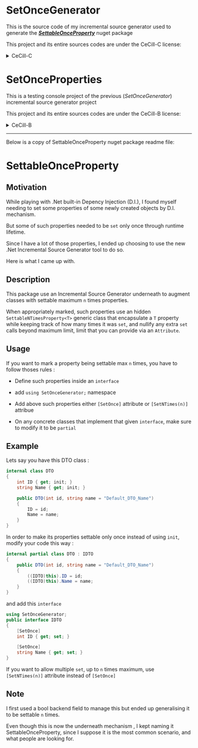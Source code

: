 # SetOnceGenerator

This is the source code of my incremental source generator used to generate the ***[SettableOnceProperty](https://www.nuget.org/packages/SettableOnceProperty)*** nuget package 

This project and its entire sources codes are under the CeCill-C license:

<details>
    <summary>CeCill-C</summary>
<details>
    <summary>Header</summary>

    Copyright Aurélien Pascal Maignan, (20 August 2023) 

    aurelien.maignan@protonmail.com

    This software is a computer program whose purpose is to automatically generate source code
    that will, automatically, constrain the set of class's properties up to a given maximum times

    This software is governed by the CeCILL-C license under French law and
    abiding by the rules of distribution of free software.  You can  use,
    modify and/ or redistribute the software under the terms of the CeCILL-C
    license as circulated by CEA, CNRS and INRIA at the following URL
    "http://www.cecill.info". 

    As a counterpart to the access to the source code and  rights to copy,
    modify and redistribute granted by the license, users are provided only
    with a limited warranty  and the software's author,  the holder of the
    economic rights, and the successive licensors  have only  limited
    liability. 

    In this respect, the user's attention is drawn to the risks associated
    with loading,  using,  modifying and/or developing or reproducing the
    software by the user in light of its specific status of free software,
    that may mean  that it is complicated to manipulate, and  that  also
    therefore means  that it is reserved for developers  and  experienced
    professionals having in-depth computer knowledge. Users are therefore
    encouraged to load and test the software's suitability as regards their
    requirements in conditions enabling the security of their systems and/or 
    data to be ensured and, more generally, to use and operate it in the 
    same conditions as regards security. 

    The fact that you are presently reading this means that you have had
    knowledge of the CeCILL-C license and that you accept its terms."
</details>    
<details>
    <summary>License</summary>

    CeCILL-C FREE SOFTWARE LICENSE AGREEMENT
    

        Notice

    This Agreement is a Free Software license agreement that is the result
    of discussions between its authors in order to ensure compliance with
    the two main principles guiding its drafting:

        * firstly, compliance with the principles governing the distribution
          of Free Software: access to source code, broad rights granted to
          users,
        * secondly, the election of a governing law, French law, with which
          it is conformant, both as regards the law of torts and
          intellectual property law, and the protection that it offers to
          both authors and holders of the economic rights over software.

    The authors of the CeCILL-C (for Ce[a] C[nrs] I[nria] L[ogiciel] L[ibre])
    license are:

    Commissariat à l'Energie Atomique - CEA, a public scientific, technical
    and industrial research establishment, having its principal place of
    business at 25 rue Leblanc, immeuble Le Ponant D, 75015 Paris, France.

    Centre National de la Recherche Scientifique - CNRS, a public scientific
    and technological establishment, having its principal place of business
    at 3 rue Michel-Ange, 75794 Paris cedex 16, France.

    Institut National de Recherche en Informatique et en Automatique -
    INRIA, a public scientific and technological establishment, having its
    principal place of business at Domaine de Voluceau, Rocquencourt, BP
    105, 78153 Le Chesnay cedex, France.


        Preamble

    The purpose of this Free Software license agreement is to grant users
    the right to modify and re-use the software governed by this license.

    The exercising of this right is conditional upon the obligation to make
    available to the community the modifications made to the source code of
    the software so as to contribute to its evolution.

    In consideration of access to the source code and the rights to copy,
    modify and redistribute granted by the license, users are provided only
    with a limited warranty and the software's author, the holder of the
    economic rights, and the successive licensors only have limited liability.

    In this respect, the risks associated with loading, using, modifying
    and/or developing or reproducing the software by the user are brought to
    the user's attention, given its Free Software status, which may make it
    complicated to use, with the result that its use is reserved for
    developers and experienced professionals having in-depth computer
    knowledge. Users are therefore encouraged to load and test the
    suitability of the software as regards their requirements in conditions
    enabling the security of their systems and/or data to be ensured and,
    more generally, to use and operate it in the same conditions of
    security. This Agreement may be freely reproduced and published,
    provided it is not altered, and that no provisions are either added or
    removed herefrom.
    
    This Agreement may apply to any or all software for which the holder of
    the economic rights decides to submit the use thereof to its provisions.
    
    
        Article 1 - DEFINITIONS
    
    For the purpose of this Agreement, when the following expressions
    commence with a capital letter, they shall have the following meaning:
    
    Agreement: means this license agreement, and its possible subsequent
    versions and annexes.
    
    Software: means the software in its Object Code and/or Source Code form
    and, where applicable, its documentation, "as is" when the Licensee
    accepts the Agreement.
    
    Initial Software: means the Software in its Source Code and possibly its
    Object Code form and, where applicable, its documentation, "as is" when
    it is first distributed under the terms and conditions of the Agreement.
    
    Modified Software: means the Software modified by at least one
    Integrated Contribution.
    
    Source Code: means all the Software's instructions and program lines to
    which access is required so as to modify the Software.
    
    Object Code: means the binary files originating from the compilation of
    the Source Code.
    
    Holder: means the holder(s) of the economic rights over the Initial
    Software.
    
    Licensee: means the Software user(s) having accepted the Agreement.
    
    Contributor: means a Licensee having made at least one Integrated
    Contribution.
    
    Licensor: means the Holder, or any other individual or legal entity, who
    distributes the Software under the Agreement.
    
    Integrated Contribution: means any or all modifications, corrections,
    translations, adaptations and/or new functions integrated into the
    Source Code by any or all Contributors.
    
    Related Module: means a set of sources files including their
    documentation that, without modification to the Source Code, enables
    supplementary functions or services in addition to those offered by the
    Software.
    
    Derivative Software: means any combination of the Software, modified or
    not, and of a Related Module.
    
    Parties: mean both the Licensee and the Licensor.
    
    These expressions may be used both in singular and plural form.
    
    
        Article 2 - PURPOSE
    
    The purpose of the Agreement is the grant by the Licensor to the
    Licensee of a non-exclusive, transferable and worldwide license for the
    Software as set forth in Article 5 hereinafter for the whole term of the
    protection granted by the rights over said Software. 
    
    
        Article 3 - ACCEPTANCE
    
    3.1 The Licensee shall be deemed as having accepted the terms and
    conditions of this Agreement upon the occurrence of the first of the
    following events:
    
        * (i) loading the Software by any or all means, notably, by
          downloading from a remote server, or by loading from a physical
          medium;
        * (ii) the first time the Licensee exercises any of the rights
          granted hereunder.
    
    3.2 One copy of the Agreement, containing a notice relating to the
    characteristics of the Software, to the limited warranty, and to the
    fact that its use is restricted to experienced users has been provided
    to the Licensee prior to its acceptance as set forth in Article 3.1
    hereinabove, and the Licensee hereby acknowledges that it has read and
    understood it.
    
    
        Article 4 - EFFECTIVE DATE AND TERM
    
    
          4.1 EFFECTIVE DATE
    
    The Agreement shall become effective on the date when it is accepted by
    the Licensee as set forth in Article 3.1.
    
    
          4.2 TERM
    
    The Agreement shall remain in force for the entire legal term of
    protection of the economic rights over the Software.
    
    
        Article 5 - SCOPE OF RIGHTS GRANTED
    
    The Licensor hereby grants to the Licensee, who accepts, the following
    rights over the Software for any or all use, and for the term of the
    Agreement, on the basis of the terms and conditions set forth hereinafter.
    
    Besides, if the Licensor owns or comes to own one or more patents
    protecting all or part of the functions of the Software or of its
    components, the Licensor undertakes not to enforce the rights granted by
    these patents against successive Licensees using, exploiting or
    modifying the Software. If these patents are transferred, the Licensor
    undertakes to have the transferees subscribe to the obligations set
    forth in this paragraph.
    
    
          5.1 RIGHT OF USE
    
    The Licensee is authorized to use the Software, without any limitation
    as to its fields of application, with it being hereinafter specified
    that this comprises:
    
       1. permanent or temporary reproduction of all or part of the Software
          by any or all means and in any or all form.
    
       2. loading, displaying, running, or storing the Software on any or
          all medium.
    
       3. entitlement to observe, study or test its operation so as to
          determine the ideas and principles behind any or all constituent
          elements of said Software. This shall apply when the Licensee
          carries out any or all loading, displaying, running, transmission
          or storage operation as regards the Software, that it is entitled
          to carry out hereunder.
    
    
          5.2 RIGHT OF MODIFICATION
    
    The right of modification includes the right to translate, adapt,
    arrange, or make any or all modifications to the Software, and the right
    to reproduce the resulting software. It includes, in particular, the
    right to create a Derivative Software.
    
    The Licensee is authorized to make any or all modification to the
    Software provided that it includes an explicit notice that it is the
    author of said modification and indicates the date of the creation thereof.
    
    
          5.3 RIGHT OF DISTRIBUTION
    
    In particular, the right of distribution includes the right to publish,
    transmit and communicate the Software to the general public on any or
    all medium, and by any or all means, and the right to market, either in
    consideration of a fee, or free of charge, one or more copies of the
    Software by any means.
    
    The Licensee is further authorized to distribute copies of the modified
    or unmodified Software to third parties according to the terms and
    conditions set forth hereinafter.
    
    
            5.3.1 DISTRIBUTION OF SOFTWARE WITHOUT MODIFICATION
    
    The Licensee is authorized to distribute true copies of the Software in
    Source Code or Object Code form, provided that said distribution
    complies with all the provisions of the Agreement and is accompanied by:
    
       1. a copy of the Agreement,
    
       2. a notice relating to the limitation of both the Licensor's
          warranty and liability as set forth in Articles 8 and 9,
    
    and that, in the event that only the Object Code of the Software is
    redistributed, the Licensee allows effective access to the full Source
    Code of the Software at a minimum during the entire period of its
    distribution of the Software, it being understood that the additional
    cost of acquiring the Source Code shall not exceed the cost of
    transferring the data.
    
    
            5.3.2 DISTRIBUTION OF MODIFIED SOFTWARE
    
    When the Licensee makes an Integrated Contribution to the Software, the
    terms and conditions for the distribution of the resulting Modified
    Software become subject to all the provisions of this Agreement.
    
    The Licensee is authorized to distribute the Modified Software, in
    source code or object code form, provided that said distribution
    complies with all the provisions of the Agreement and is accompanied by:
    
       1. a copy of the Agreement,
    
       2. a notice relating to the limitation of both the Licensor's
          warranty and liability as set forth in Articles 8 and 9,
    
    and that, in the event that only the object code of the Modified
    Software is redistributed, the Licensee allows effective access to the
    full source code of the Modified Software at a minimum during the entire
    period of its distribution of the Modified Software, it being understood
    that the additional cost of acquiring the source code shall not exceed
    the cost of transferring the data.
    
    
            5.3.3 DISTRIBUTION OF DERIVATIVE SOFTWARE
    
    When the Licensee creates Derivative Software, this Derivative Software
    may be distributed under a license agreement other than this Agreement,
    subject to compliance with the requirement to include a notice
    concerning the rights over the Software as defined in Article 6.4.
    In the event the creation of the Derivative Software required modification 
    of the Source Code, the Licensee undertakes that:
    
       1. the resulting Modified Software will be governed by this Agreement,
       2. the Integrated Contributions in the resulting Modified Software
          will be clearly identified and documented,
       3. the Licensee will allow effective access to the source code of the
          Modified Software, at a minimum during the entire period of
          distribution of the Derivative Software, such that such
          modifications may be carried over in a subsequent version of the
          Software; it being understood that the additional cost of
          purchasing the source code of the Modified Software shall not
          exceed the cost of transferring the data.
    
    
            5.3.4 COMPATIBILITY WITH THE CeCILL LICENSE
    
    When a Modified Software contains an Integrated Contribution subject to
    the CeCILL license agreement, or when a Derivative Software contains a
    Related Module subject to the CeCILL license agreement, the provisions
    set forth in the third item of Article 6.4 are optional.
    
    
        Article 6 - INTELLECTUAL PROPERTY
    
    
          6.1 OVER THE INITIAL SOFTWARE
    
    The Holder owns the economic rights over the Initial Software. Any or
    all use of the Initial Software is subject to compliance with the terms
    and conditions under which the Holder has elected to distribute its work
    and no one shall be entitled to modify the terms and conditions for the
    distribution of said Initial Software.
    
    The Holder undertakes that the Initial Software will remain ruled at
    least by this Agreement, for the duration set forth in Article 4.2.
    
    
          6.2 OVER THE INTEGRATED CONTRIBUTIONS
    
    The Licensee who develops an Integrated Contribution is the owner of the
    intellectual property rights over this Contribution as defined by
    applicable law.
    
    
          6.3 OVER THE RELATED MODULES
    
    The Licensee who develops a Related Module is the owner of the
    intellectual property rights over this Related Module as defined by
    applicable law and is free to choose the type of agreement that shall
    govern its distribution under the conditions defined in Article 5.3.3.
    
    
          6.4 NOTICE OF RIGHTS
    
    The Licensee expressly undertakes:
    
       1. not to remove, or modify, in any manner, the intellectual property
          notices attached to the Software;
    
       2. to reproduce said notices, in an identical manner, in the copies
          of the Software modified or not;
    
       3. to ensure that use of the Software, its intellectual property
          notices and the fact that it is governed by the Agreement is
          indicated in a text that is easily accessible, specifically from
          the interface of any Derivative Software.
    
    The Licensee undertakes not to directly or indirectly infringe the
    intellectual property rights of the Holder and/or Contributors on the
    Software and to take, where applicable, vis-à-vis its staff, any and all
    measures required to ensure respect of said intellectual property rights
    of the Holder and/or Contributors.
    
    
        Article 7 - RELATED SERVICES
    
    7.1 Under no circumstances shall the Agreement oblige the Licensor to
    provide technical assistance or maintenance services for the Software.
    
    However, the Licensor is entitled to offer this type of services. The
    terms and conditions of such technical assistance, and/or such
    maintenance, shall be set forth in a separate instrument. Only the
    Licensor offering said maintenance and/or technical assistance services
    shall incur liability therefor.
    
    7.2 Similarly, any Licensor is entitled to offer to its licensees, under
    its sole responsibility, a warranty, that shall only be binding upon
    itself, for the redistribution of the Software and/or the Modified
    Software, under terms and conditions that it is free to decide. Said
    warranty, and the financial terms and conditions of its application,
    shall be subject of a separate instrument executed between the Licensor
    and the Licensee.
    
    
        Article 8 - LIABILITY
    
    8.1 Subject to the provisions of Article 8.2, the Licensee shall be
    entitled to claim compensation for any direct loss it may have suffered
    from the Software as a result of a fault on the part of the relevant
    Licensor, subject to providing evidence thereof.
    
    8.2 The Licensor's liability is limited to the commitments made under
    this Agreement and shall not be incurred as a result of in particular:
    (i) loss due the Licensee's total or partial failure to fulfill its
    obligations, (ii) direct or consequential loss that is suffered by the
    Licensee due to the use or performance of the Software, and (iii) more
    generally, any consequential loss. In particular the Parties expressly
    agree that any or all pecuniary or business loss (i.e. loss of data,
    loss of profits, operating loss, loss of customers or orders,
    opportunity cost, any disturbance to business activities) or any or all
    legal proceedings instituted against the Licensee by a third party,
    shall constitute consequential loss and shall not provide entitlement to
    any or all compensation from the Licensor.
    
    
        Article 9 - WARRANTY
    
    9.1 The Licensee acknowledges that the scientific and technical
    state-of-the-art when the Software was distributed did not enable all
    possible uses to be tested and verified, nor for the presence of
    possible defects to be detected. In this respect, the Licensee's
    attention has been drawn to the risks associated with loading, using,
    modifying and/or developing and reproducing the Software which are
    reserved for experienced users.
    
    The Licensee shall be responsible for verifying, by any or all means,
    the suitability of the product for its requirements, its good working
    order, and for ensuring that it shall not cause damage to either persons
    or properties.
    
    9.2 The Licensor hereby represents, in good faith, that it is entitled
    to grant all the rights over the Software (including in particular the
    rights set forth in Article 5).
    
    9.3 The Licensee acknowledges that the Software is supplied "as is" by
    the Licensor without any other express or tacit warranty, other than
    that provided for in Article 9.2 and, in particular, without any warranty
    as to its commercial value, its secured, safe, innovative or relevant
    nature.
    
    Specifically, the Licensor does not warrant that the Software is free
    from any error, that it will operate without interruption, that it will
    be compatible with the Licensee's own equipment and software
    configuration, nor that it will meet the Licensee's requirements.
    
    9.4 The Licensor does not either expressly or tacitly warrant that the
    Software does not infringe any third party intellectual property right
    relating to a patent, software or any other property right. Therefore,
    the Licensor disclaims any and all liability towards the Licensee
    arising out of any or all proceedings for infringement that may be
    instituted in respect of the use, modification and redistribution of the
    Software. Nevertheless, should such proceedings be instituted against
    the Licensee, the Licensor shall provide it with technical and legal
    assistance for its defense. Such technical and legal assistance shall be
    decided on a case-by-case basis between the relevant Licensor and the
    Licensee pursuant to a memorandum of understanding. The Licensor
    disclaims any and all liability as regards the Licensee's use of the
    name of the Software. No warranty is given as regards the existence of
    prior rights over the name of the Software or as regards the existence
    of a trademark.
    
    
        Article 10 - TERMINATION
    
    10.1 In the event of a breach by the Licensee of its obligations
    hereunder, the Licensor may automatically terminate this Agreement
    thirty (30) days after notice has been sent to the Licensee and has
    remained ineffective.
    
    10.2 A Licensee whose Agreement is terminated shall no longer be
    authorized to use, modify or distribute the Software. However, any
    licenses that it may have granted prior to termination of the Agreement
    shall remain valid subject to their having been granted in compliance
    with the terms and conditions hereof.
    
    
        Article 11 - MISCELLANEOUS
    
    
          11.1 EXCUSABLE EVENTS
    
    Neither Party shall be liable for any or all delay, or failure to
    perform the Agreement, that may be attributable to an event of force
    majeure, an act of God or an outside cause, such as defective
    functioning or interruptions of the electricity or telecommunications
    networks, network paralysis following a virus attack, intervention by
    government authorities, natural disasters, water damage, earthquakes,
    fire, explosions, strikes and labor unrest, war, etc.
    
    11.2 Any failure by either Party, on one or more occasions, to invoke
    one or more of the provisions hereof, shall under no circumstances be
    interpreted as being a waiver by the interested Party of its right to
    invoke said provision(s) subsequently.
    
    11.3 The Agreement cancels and replaces any or all previous agreements,
    whether written or oral, between the Parties and having the same
    purpose, and constitutes the entirety of the agreement between said
    Parties concerning said purpose. No supplement or modification to the
    terms and conditions hereof shall be effective as between the Parties
    unless it is made in writing and signed by their duly authorized
    representatives.
    
    11.4 In the event that one or more of the provisions hereof were to
    conflict with a current or future applicable act or legislative text,
    said act or legislative text shall prevail, and the Parties shall make
    the necessary amendments so as to comply with said act or legislative
    text. All other provisions shall remain effective. Similarly, invalidity
    of a provision of the Agreement, for any reason whatsoever, shall not
    cause the Agreement as a whole to be invalid.
    
    
          11.5 LANGUAGE
    
    The Agreement is drafted in both French and English and both versions
    are deemed authentic.
    
    
        Article 12 - NEW VERSIONS OF THE AGREEMENT
    
    12.1 Any person is authorized to duplicate and distribute copies of this
    Agreement.
    
    12.2 So as to ensure coherence, the wording of this Agreement is
    protected and may only be modified by the authors of the License, who
    reserve the right to periodically publish updates or new versions of the
    Agreement, each with a separate number. These subsequent versions may
    address new issues encountered by Free Software.
    
    12.3 Any Software distributed under a given version of the Agreement may
    only be subsequently distributed under the same version of the Agreement
    or a subsequent version.
    
    
        Article 13 - GOVERNING LAW AND JURISDICTION
    
    13.1 The Agreement is governed by French law. The Parties agree to
    endeavor to seek an amicable solution to any disagreements or disputes
    that may arise during the performance of the Agreement.
    
    13.2 Failing an amicable solution within two (2) months as from their
    occurrence, and unless emergency proceedings are necessary, the
    disagreements or disputes shall be referred to the Paris Courts having
    jurisdiction, by the more diligent Party.
    
    
    Version 1.0 dated 2006-09-05.
</details>
</details>

# SetOnceProperties

This is a testing console project of the previous (*SetOnceGenerator*) incremental source generator project

This project and its entire sources codes are under the CeCill-B license:

<details>
    <summary>CeCill-B</summary>
<details>
    <summary>Header</summary>

    Copyright Aurélien Pascal Maignan, (20 August 2023) 

    aurelien.maignan@protonmail.com

    This software is a computer program whose purpose is
    to test the source generator software named "SetOnceGenerator"
    
    This software is governed by the CeCILL-B license under French law and
    abiding by the rules of distribution of free software.  You can  use,
    modify and/ or redistribute the software under the terms of the CeCILL-B
    license as circulated by CEA, CNRS and INRIA at the following URL
    "http://www.cecill.info". 

    As a counterpart to the access to the source code and  rights to copy,
    modify and redistribute granted by the license, users are provided only
    with a limited warranty  and the software's author,  the holder of the
    economic rights, and the successive licensors  have only  limited
    liability. 

    In this respect, the user's attention is drawn to the risks associated
    with loading,  using,  modifying and/or developing or reproducing the
    software by the user in light of its specific status of free software,
    that may mean  that it is complicated to manipulate, and  that  also
    therefore means  that it is reserved for developers  and  experienced
    professionals having in-depth computer knowledge. Users are therefore
    encouraged to load and test the software's suitability as regards their
    requirements in conditions enabling the security of their systems and/or 
    data to be ensured and, more generally, to use and operate it in the 
    same conditions as regards security. 

    The fact that you are presently reading this means that you have had
    knowledge of the CeCILL-B license and that you accept its terms.
</details>
<details>
    <summary>License</summary>

    CeCILL-B FREE SOFTWARE LICENSE AGREEMENT
    
    
        Notice
    
    This Agreement is a Free Software license agreement that is the result
    of discussions between its authors in order to ensure compliance with
    the two main principles guiding its drafting:
    
        * firstly, compliance with the principles governing the distribution
          of Free Software: access to source code, broad rights granted to
          users,
        * secondly, the election of a governing law, French law, with which
          it is conformant, both as regards the law of torts and
          intellectual property law, and the protection that it offers to
          both authors and holders of the economic rights over software.
    
    The authors of the CeCILL-B (for Ce[a] C[nrs] I[nria] L[ogiciel] L[ibre])
    license are: 
    
    Commissariat à l'Energie Atomique - CEA, a public scientific, technical
    and industrial research establishment, having its principal place of
    business at 25 rue Leblanc, immeuble Le Ponant D, 75015 Paris, France.
    
    Centre National de la Recherche Scientifique - CNRS, a public scientific
    and technological establishment, having its principal place of business
    at 3 rue Michel-Ange, 75794 Paris cedex 16, France.
    
    Institut National de Recherche en Informatique et en Automatique -
    INRIA, a public scientific and technological establishment, having its
    principal place of business at Domaine de Voluceau, Rocquencourt, BP
    105, 78153 Le Chesnay cedex, France.
    
    
        Preamble
    
    This Agreement is an open source software license intended to give users
    significant freedom to modify and redistribute the software licensed
    hereunder.
    
    The exercising of this freedom is conditional upon a strong obligation
    of giving credits for everybody that distributes a software
    incorporating a software ruled by the current license so as all
    contributions to be properly identified and acknowledged.
    
    In consideration of access to the source code and the rights to copy,
    modify and redistribute granted by the license, users are provided only
    with a limited warranty and the software's author, the holder of the
    economic rights, and the successive licensors only have limited liability.
    
    In this respect, the risks associated with loading, using, modifying
    and/or developing or reproducing the software by the user are brought to
    the user's attention, given its Free Software status, which may make it
    complicated to use, with the result that its use is reserved for
    developers and experienced professionals having in-depth computer
    knowledge. Users are therefore encouraged to load and test the
    suitability of the software as regards their requirements in conditions
    enabling the security of their systems and/or data to be ensured and,
    more generally, to use and operate it in the same conditions of
    security. This Agreement may be freely reproduced and published,
    provided it is not altered, and that no provisions are either added or
    removed herefrom.
    
    This Agreement may apply to any or all software for which the holder of
    the economic rights decides to submit the use thereof to its provisions.
    
    
        Article 1 - DEFINITIONS
    
    For the purpose of this Agreement, when the following expressions
    commence with a capital letter, they shall have the following meaning:
    
    Agreement: means this license agreement, and its possible subsequent
    versions and annexes.
    
    Software: means the software in its Object Code and/or Source Code form
    and, where applicable, its documentation, "as is" when the Licensee
    accepts the Agreement.
    
    Initial Software: means the Software in its Source Code and possibly its
    Object Code form and, where applicable, its documentation, "as is" when
    it is first distributed under the terms and conditions of the Agreement.
    
    Modified Software: means the Software modified by at least one
    Contribution.
    
    Source Code: means all the Software's instructions and program lines to
    which access is required so as to modify the Software.
    
    Object Code: means the binary files originating from the compilation of
    the Source Code.
    
    Holder: means the holder(s) of the economic rights over the Initial
    Software.
    
    Licensee: means the Software user(s) having accepted the Agreement.
    
    Contributor: means a Licensee having made at least one Contribution.
    
    Licensor: means the Holder, or any other individual or legal entity, who
    distributes the Software under the Agreement.
    
    Contribution: means any or all modifications, corrections, translations,
    adaptations and/or new functions integrated into the Software by any or
    all Contributors, as well as any or all Internal Modules.
    
    Module: means a set of sources files including their documentation that
    enables supplementary functions or services in addition to those offered
    by the Software.
    
    External Module: means any or all Modules, not derived from the
    Software, so that this Module and the Software run in separate address
    spaces, with one calling the other when they are run.
    
    Internal Module: means any or all Module, connected to the Software so
    that they both execute in the same address space.
    
    Parties: mean both the Licensee and the Licensor.
    
    These expressions may be used both in singular and plural form.
    
    
        Article 2 - PURPOSE
    
    The purpose of the Agreement is the grant by the Licensor to the
    Licensee of a non-exclusive, transferable and worldwide license for the
    Software as set forth in Article 5 hereinafter for the whole term of the
    protection granted by the rights over said Software.
    
    
        Article 3 - ACCEPTANCE
    
    3.1 The Licensee shall be deemed as having accepted the terms and
    conditions of this Agreement upon the occurrence of the first of the
    following events:
    
        * (i) loading the Software by any or all means, notably, by
          downloading from a remote server, or by loading from a physical
          medium;
        * (ii) the first time the Licensee exercises any of the rights
          granted hereunder.
    
    3.2 One copy of the Agreement, containing a notice relating to the
    characteristics of the Software, to the limited warranty, and to the
    fact that its use is restricted to experienced users has been provided
    to the Licensee prior to its acceptance as set forth in Article 3.1
    hereinabove, and the Licensee hereby acknowledges that it has read and
    understood it.
    
    
        Article 4 - EFFECTIVE DATE AND TERM
    
    
          4.1 EFFECTIVE DATE
    
    The Agreement shall become effective on the date when it is accepted by
    the Licensee as set forth in Article 3.1.
    
    
          4.2 TERM
    
    The Agreement shall remain in force for the entire legal term of
    protection of the economic rights over the Software.
    
    
        Article 5 - SCOPE OF RIGHTS GRANTED
    
    The Licensor hereby grants to the Licensee, who accepts, the following
    rights over the Software for any or all use, and for the term of the
    Agreement, on the basis of the terms and conditions set forth hereinafter.
    
    Besides, if the Licensor owns or comes to own one or more patents
    protecting all or part of the functions of the Software or of its
    components, the Licensor undertakes not to enforce the rights granted by
    these patents against successive Licensees using, exploiting or
    modifying the Software. If these patents are transferred, the Licensor
    undertakes to have the transferees subscribe to the obligations set
    forth in this paragraph.
    
    
          5.1 RIGHT OF USE
    
    The Licensee is authorized to use the Software, without any limitation
    as to its fields of application, with it being hereinafter specified
    that this comprises:
    
       1. permanent or temporary reproduction of all or part of the Software
          by any or all means and in any or all form.
    
       2. loading, displaying, running, or storing the Software on any or
          all medium.
    
       3. entitlement to observe, study or test its operation so as to
          determine the ideas and principles behind any or all constituent
          elements of said Software. This shall apply when the Licensee
          carries out any or all loading, displaying, running, transmission
          or storage operation as regards the Software, that it is entitled
          to carry out hereunder.
    
    
          5.2 ENTITLEMENT TO MAKE CONTRIBUTIONS
    
    The right to make Contributions includes the right to translate, adapt,
    arrange, or make any or all modifications to the Software, and the right
    to reproduce the resulting software.
    
    The Licensee is authorized to make any or all Contributions to the
    Software provided that it includes an explicit notice that it is the
    author of said Contribution and indicates the date of the creation thereof.
    
    
          5.3 RIGHT OF DISTRIBUTION
    
    In particular, the right of distribution includes the right to publish,
    transmit and communicate the Software to the general public on any or
    all medium, and by any or all means, and the right to market, either in
    consideration of a fee, or free of charge, one or more copies of the
    Software by any means.
    
    The Licensee is further authorized to distribute copies of the modified
    or unmodified Software to third parties according to the terms and
    conditions set forth hereinafter.
    
    
            5.3.1 DISTRIBUTION OF SOFTWARE WITHOUT MODIFICATION
    
    The Licensee is authorized to distribute true copies of the Software in
    Source Code or Object Code form, provided that said distribution
    complies with all the provisions of the Agreement and is accompanied by:
    
       1. a copy of the Agreement,
    
       2. a notice relating to the limitation of both the Licensor's
          warranty and liability as set forth in Articles 8 and 9,
    
    and that, in the event that only the Object Code of the Software is
    redistributed, the Licensee allows effective access to the full Source
    Code of the Software at a minimum during the entire period of its
    distribution of the Software, it being understood that the additional
    cost of acquiring the Source Code shall not exceed the cost of
    transferring the data.
    
    
            5.3.2 DISTRIBUTION OF MODIFIED SOFTWARE
    
    If the Licensee makes any Contribution to the Software, the resulting
    Modified Software may be distributed under a license agreement other
    than this Agreement subject to compliance with the provisions of Article
    5.3.4.
    
    
            5.3.3 DISTRIBUTION OF EXTERNAL MODULES
    
    When the Licensee has developed an External Module, the terms and
    conditions of this Agreement do not apply to said External Module, that
    may be distributed under a separate license agreement.
    
    
            5.3.4 CREDITS
    
    Any Licensee who may distribute a Modified Software hereby expressly
    agrees to:
    
       1. indicate in the related documentation that it is based on the
          Software licensed hereunder, and reproduce the intellectual
          property notice for the Software,
    
       2. ensure that written indications of the Software intended use,
          intellectual property notice and license hereunder are included in
          easily accessible format from the Modified Software interface,
    
       3. mention, on a freely accessible website describing the Modified
          Software, at least throughout the distribution term thereof, that
          it is based on the Software licensed hereunder, and reproduce the
          Software intellectual property notice,
    
       4. where it is distributed to a third party that may distribute a
          Modified Software without having to make its source code
          available, make its best efforts to ensure that said third party
          agrees to comply with the obligations set forth in this Article .
    
    If the Software, whether or not modified, is distributed with an
    External Module designed for use in connection with the Software, the
    Licensee shall submit said External Module to the foregoing obligations.
    
    
            5.3.5 COMPATIBILITY WITH THE CeCILL AND CeCILL-C LICENSES
    
    Where a Modified Software contains a Contribution subject to the CeCILL
    license, the provisions set forth in Article 5.3.4 shall be optional.
    
    A Modified Software may be distributed under the CeCILL-C license. In
    such a case the provisions set forth in Article 5.3.4 shall be optional.
    
    
        Article 6 - INTELLECTUAL PROPERTY
    
    
          6.1 OVER THE INITIAL SOFTWARE
    
    The Holder owns the economic rights over the Initial Software. Any or
    all use of the Initial Software is subject to compliance with the terms
    and conditions under which the Holder has elected to distribute its work
    and no one shall be entitled to modify the terms and conditions for the
    distribution of said Initial Software.
    
    The Holder undertakes that the Initial Software will remain ruled at
    least by this Agreement, for the duration set forth in Article 4.2.
    
    
          6.2 OVER THE CONTRIBUTIONS
    
    The Licensee who develops a Contribution is the owner of the
    intellectual property rights over this Contribution as defined by
    applicable law.
    
    
          6.3 OVER THE EXTERNAL MODULES
    
    The Licensee who develops an External Module is the owner of the
    intellectual property rights over this External Module as defined by
    applicable law and is free to choose the type of agreement that shall
    govern its distribution.
    
    
          6.4 JOINT PROVISIONS
    
    The Licensee expressly undertakes:
    
       1. not to remove, or modify, in any manner, the intellectual property
          notices attached to the Software;
    
       2. to reproduce said notices, in an identical manner, in the copies
          of the Software modified or not.
    
    The Licensee undertakes not to directly or indirectly infringe the
    intellectual property rights of the Holder and/or Contributors on the
    Software and to take, where applicable, vis-à-vis its staff, any and all
    measures required to ensure respect of said intellectual property rights
    of the Holder and/or Contributors.
    
    
        Article 7 - RELATED SERVICES
    
    7.1 Under no circumstances shall the Agreement oblige the Licensor to
    provide technical assistance or maintenance services for the Software.
    
    However, the Licensor is entitled to offer this type of services. The
    terms and conditions of such technical assistance, and/or such
    maintenance, shall be set forth in a separate instrument. Only the
    Licensor offering said maintenance and/or technical assistance services
    shall incur liability therefor.
    
    7.2 Similarly, any Licensor is entitled to offer to its licensees, under
    its sole responsibility, a warranty, that shall only be binding upon
    itself, for the redistribution of the Software and/or the Modified
    Software, under terms and conditions that it is free to decide. Said
    warranty, and the financial terms and conditions of its application,
    shall be subject of a separate instrument executed between the Licensor
    and the Licensee.
    
    
        Article 8 - LIABILITY
    
    8.1 Subject to the provisions of Article 8.2, the Licensee shall be
    entitled to claim compensation for any direct loss it may have suffered
    from the Software as a result of a fault on the part of the relevant
    Licensor, subject to providing evidence thereof.
    
    8.2 The Licensor's liability is limited to the commitments made under
    this Agreement and shall not be incurred as a result of in particular:
    (i) loss due the Licensee's total or partial failure to fulfill its
    obligations, (ii) direct or consequential loss that is suffered by the
    Licensee due to the use or performance of the Software, and (iii) more
    generally, any consequential loss. In particular the Parties expressly
    agree that any or all pecuniary or business loss (i.e. loss of data,
    loss of profits, operating loss, loss of customers or orders,
    opportunity cost, any disturbance to business activities) or any or all
    legal proceedings instituted against the Licensee by a third party,
    shall constitute consequential loss and shall not provide entitlement to
    any or all compensation from the Licensor.
    
    
        Article 9 - WARRANTY
    
    9.1 The Licensee acknowledges that the scientific and technical
    state-of-the-art when the Software was distributed did not enable all
    possible uses to be tested and verified, nor for the presence of
    possible defects to be detected. In this respect, the Licensee's
    attention has been drawn to the risks associated with loading, using,
    modifying and/or developing and reproducing the Software which are
    reserved for experienced users.
    
    The Licensee shall be responsible for verifying, by any or all means,
    the suitability of the product for its requirements, its good working
    order, and for ensuring that it shall not cause damage to either persons
    or properties.
    
    9.2 The Licensor hereby represents, in good faith, that it is entitled
    to grant all the rights over the Software (including in particular the
    rights set forth in Article 5).
    
    9.3 The Licensee acknowledges that the Software is supplied "as is" by
    the Licensor without any other express or tacit warranty, other than
    that provided for in Article 9.2 and, in particular, without any warranty 
    as to its commercial value, its secured, safe, innovative or relevant 
    nature.
    
    Specifically, the Licensor does not warrant that the Software is free
    from any error, that it will operate without interruption, that it will
    be compatible with the Licensee's own equipment and software
    configuration, nor that it will meet the Licensee's requirements.
    
    9.4 The Licensor does not either expressly or tacitly warrant that the
    Software does not infringe any third party intellectual property right
    relating to a patent, software or any other property right. Therefore,
    the Licensor disclaims any and all liability towards the Licensee
    arising out of any or all proceedings for infringement that may be
    instituted in respect of the use, modification and redistribution of the
    Software. Nevertheless, should such proceedings be instituted against
    the Licensee, the Licensor shall provide it with technical and legal
    assistance for its defense. Such technical and legal assistance shall be
    decided on a case-by-case basis between the relevant Licensor and the
    Licensee pursuant to a memorandum of understanding. The Licensor
    disclaims any and all liability as regards the Licensee's use of the
    name of the Software. No warranty is given as regards the existence of
    prior rights over the name of the Software or as regards the existence
    of a trademark.
    
    
        Article 10 - TERMINATION
    
    10.1 In the event of a breach by the Licensee of its obligations
    hereunder, the Licensor may automatically terminate this Agreement
    thirty (30) days after notice has been sent to the Licensee and has
    remained ineffective.
    
    10.2 A Licensee whose Agreement is terminated shall no longer be
    authorized to use, modify or distribute the Software. However, any
    licenses that it may have granted prior to termination of the Agreement
    shall remain valid subject to their having been granted in compliance
    with the terms and conditions hereof.
    
    
        Article 11 - MISCELLANEOUS
    
    
          11.1 EXCUSABLE EVENTS
    
    Neither Party shall be liable for any or all delay, or failure to
    perform the Agreement, that may be attributable to an event of force
    majeure, an act of God or an outside cause, such as defective
    functioning or interruptions of the electricity or telecommunications
    networks, network paralysis following a virus attack, intervention by
    government authorities, natural disasters, water damage, earthquakes,
    fire, explosions, strikes and labor unrest, war, etc.
    
    11.2 Any failure by either Party, on one or more occasions, to invoke
    one or more of the provisions hereof, shall under no circumstances be
    interpreted as being a waiver by the interested Party of its right to
    invoke said provision(s) subsequently.
    
    11.3 The Agreement cancels and replaces any or all previous agreements,
    whether written or oral, between the Parties and having the same
    purpose, and constitutes the entirety of the agreement between said
    Parties concerning said purpose. No supplement or modification to the
    terms and conditions hereof shall be effective as between the Parties
    unless it is made in writing and signed by their duly authorized
    representatives.
    
    11.4 In the event that one or more of the provisions hereof were to
    conflict with a current or future applicable act or legislative text,
    said act or legislative text shall prevail, and the Parties shall make
    the necessary amendments so as to comply with said act or legislative
    text. All other provisions shall remain effective. Similarly, invalidity
    of a provision of the Agreement, for any reason whatsoever, shall not
    cause the Agreement as a whole to be invalid.
    
    
          11.5 LANGUAGE
    
    The Agreement is drafted in both French and English and both versions
    are deemed authentic.
    
    
        Article 12 - NEW VERSIONS OF THE AGREEMENT
    
    12.1 Any person is authorized to duplicate and distribute copies of this
    Agreement.
    
    12.2 So as to ensure coherence, the wording of this Agreement is
    protected and may only be modified by the authors of the License, who
    reserve the right to periodically publish updates or new versions of the
    Agreement, each with a separate number. These subsequent versions may
    address new issues encountered by Free Software.
    
    12.3 Any Software distributed under a given version of the Agreement may
    only be subsequently distributed under the same version of the Agreement
    or a subsequent version.
    
    
        Article 13 - GOVERNING LAW AND JURISDICTION
    
    13.1 The Agreement is governed by French law. The Parties agree to
    endeavor to seek an amicable solution to any disagreements or disputes
    that may arise during the performance of the Agreement.
    
    13.2 Failing an amicable solution within two (2) months as from their
    occurrence, and unless emergency proceedings are necessary, the
    disagreements or disputes shall be referred to the Paris Courts having
    jurisdiction, by the more diligent Party.
    
    
    Version 1.0 dated 2006-09-05.
</details>
</details>

-------------------------------------------------

Below is a copy of SettableOnceProperty nuget package readme file:

# SettableOnceProperty

## Motivation

While playing with .Net built-in Depency Injection (D.I.), I found myself needing to set some properties of some newly created objects by D.I. mechanism. 

But some of such properties needed to be `set` only once through runtime lifetime.

Since I have a lot of those properties, I ended up choosing to use the new .Net Incremental Source Generator tool to do so.

Here is what I came up with.

## Description

This package use an Incremental Source Generator underneath to augment classes with settable maximum `n` times properties.

When appropriately marked, such properties use an hidden `SettableNTimesProperty<T>` generic class that encapsulate a `T` property while keeping track of how many times it was `set`, and nullify any extra `set` calls beyond maximum limit, limit that you can provide via an `Attribute`.

## Usage

If you want to mark a property being settable max `n` times, you have to follow thoses rules :

* Define such properties inside an `interface`

* add `using SetOnceGenerator;` namespace

* Add above such properties either `[SetOnce]` attribute or `[SetNTimes(n)]` attribue

* On any concrete classes that implement that given `interface`, make sure to modify it to be `partial`

## Example

Lets say you have this DTO class :

```C#
internal class DTO
{
    int ID { get; init; }
    string Name { get; init; }

    public DTO(int id, string name = "Default_DTO_Name")
    {
        ID = id;
        Name = name;
    }
}
```

In order to make its properties settable only once instead of using `init`, modify your code this way :

```C#
internal partial class DTO : IDTO
{
    public DTO(int id, string name = "Default_DTO_Name")
    {
        ((IDTO)this).ID = id;
        ((IDTO)this).Name = name;
    }
}
```

and add this `interface`

```C#
using SetOnceGenerator;
public interface IDTO
{
    [SetOnce]
    int ID { get; set; }

    [SetOnce]
    string Name { get; set; }
}  
```

If you want to allow multiple `set`, up to `n` times maximum, use `[SetNTimes(n)]` attribute instead of `[SetOnce]`

## Note

I first used a bool backend field to manage this but ended up generalising it to be settable `n` times. 

Even though this is now the underneath mechanism , I kept naming it SettableOnceProperty, since I suppose it is the most common scenario, and what people are looking for.
